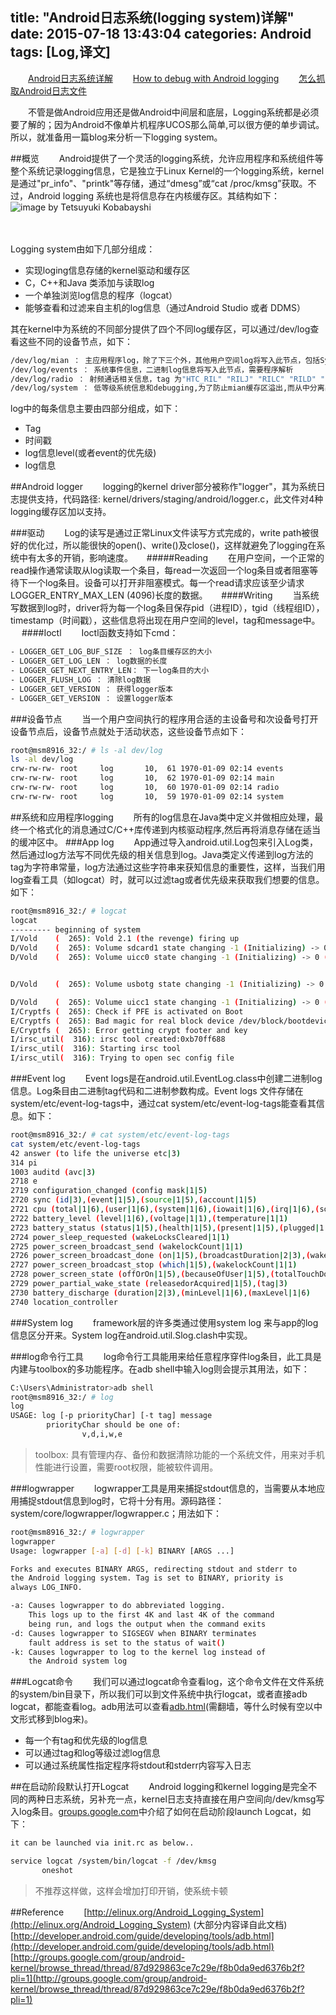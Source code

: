 title: "Android日志系统(logging system)详解"
date: 2015-07-18 13:43:04
categories: Android
tags: [Log,译文]
---
　　[Android日志系统详解](http://huaqianlee.github.io/2015/07/18/Android/Android-Logging-system-Android%E6%97%A5%E5%BF%97%E7%B3%BB%E7%BB%9F%E8%AF%A6%E8%A7%A3/)
　　[How to debug with Android logging](http://huaqianlee.github.io/2015/07/18/Android/%E6%80%8E%E4%B9%88%E7%94%A8Android%E6%97%A5%E5%BF%97%E7%B3%BB%E7%BB%9F%E6%9B%B4%E5%A5%BD%E5%9C%B0%E5%8E%BB%E8%B0%83%E8%AF%95-How-to-debug-with-Android-logging/)
　　[怎么抓取Android日志文件](http://huaqianlee.github.io/2015/07/19/Android/%E6%80%8E%E4%B9%88%E6%8A%93%E5%8F%96Android%E6%B5%8B%E8%AF%95%E6%97%A5%E5%BF%97%E6%96%87%E4%BB%B6-How-to-get-android-log-file/)

　　不管是做Android应用还是做Android中间层和底层，Logging系统都是必须要了解的；因为Android不像单片机程序UCOS那么简单,可以很方便的单步调试。所以，就准备用一篇blog来分析一下logging system。

##概览
　　Android提供了一个灵活的logging系统，允许应用程序和系统组件等整个系统记录logging信息，它是独立于Linux Kernel的一个logging系统，kernel是通过"pr_info"、"printk"等存储，通过“dmesg”或“cat  /proc/kmsg”获取。不过，Android logging 系统也是将信息存在内核缓存区。其结构如下：　
　
　　　　![image by Tetsuyuki Kobabayshi](https://andylee-1258982386.cos.ap-chengdu.myqcloud.com/blogAndroid-logging-system.png)
<!--more-->　
Logging system由如下几部分组成：
- 实现loging信息存储的kernel驱动和缓存区
- C，C++和Java 类添加与读取log
- 一个单独浏览log信息的程序（logcat）
- 能够查看和过滤来自主机的log信息（通过Android Studio 或者 DDMS）

其在kernel中为系统的不同部分提供了四个不同log缓存区，可以通过/dev/log查看这些不同的设备节点，如下：
```bash
/dev/log/mian ： 主应用程序log，除了下三个外，其他用户空间log将写入此节点，包括System.out.print及System.erro.print等
/dev/log/events ： 系统事件信息，二进制log信息将写入此节点，需要程序解析
/dev/log/radio ： 射频通话相关信息，tag 为"HTC_RIL" "RILJ" "RILC" "RILD" "RIL" "AT" "GSM" "STK"的log信息将写入此节点
/dev/log/system ： 低等级系统信息和debugging,为了防止mian缓存区溢出,而从中分离出来　
```

log中的每条信息主要由四部分组成，如下：
- Tag
- 时间戳
- log信息level(或者event的优先级)
- log信息

##Android logger
　　logging的kernel driver部分被称作"logger"，其为系统日志提供支持，代码路径: kernel/drivers/staging/android/logger.c，此文件对4种logging缓存区加以支持。

###驱动
　　Log的读写是通过正常Linux文件读写方式完成的，write path被很好的优化过，所以能很快的open()、write()及close()，这样就避免了logging在系统中有太多的开销，影响速度。
　
#####Reading
　　在用户空间，一个正常的read操作通常读取从log读取一个条目，每read一次返回一个log条目或者阻塞等待下一个log条目。设备可以打开非阻塞模式。每一个read请求应该至少请求LOGGER_ENTRY_MAX_LEN (4096)长度的数据。
　
####Writing
　　当系统写数据到log时，driver将为每一个log条目保存pid（进程ID），tgid（线程组ID），timestamp（时间戳），这些信息将出现在用户空间的level，tag和message中。
　
####Ioctl
　　Ioctl函数支持如下cmd：

```bash
- LOGGER_GET_LOG_BUF_SIZE ： log条目缓存区的大小
- LOGGER_GET_LOG_LEN ： log数据的长度
- LOGGER_GET_NEXT_ENTRY_LEN： 下一log条目的大小
- LOGGER_FLUSH_LOG ： 清除log数据
- LOGGER_GET_VERSION ： 获得logger版本
- LOGGER_GET_VERSION ： 设置logger版本
```

###设备节点
　　当一个用户空间执行的程序用合适的主设备号和次设备号打开设备节点后，设备节点就处于活动状态，这些设备节点如下：
```bash
root@msm8916_32:/ # ls -al dev/log
ls -al dev/log
crw-rw-rw- root     log       10,  61 1970-01-09 02:14 events
crw-rw-rw- root     log       10,  62 1970-01-09 02:14 main
crw-rw-rw- root     log       10,  60 1970-01-09 02:14 radio
crw-rw-rw- root     log       10,  59 1970-01-09 02:14 system
```
##系统和应用程序logging
　　所有的log信息在Java类中定义并做相应处理，最终一个格式化的消息通过C/C++库传递到内核驱动程序,然后再将消息存储在适当的缓冲区中。
###App  log
　　App通过导入android.util.Log包来引入Log类，然后通过log方法写不同优先级的相关信息到log。Java类定义传递到log方法的tag为字符串常量，log方法通过这些字符串来获知信息的重要性，这样，当我们用log查看工具（如logcat）时，就可以过滤tag或者优先级来获取我们想要的信息。如下：
```bash
root@msm8916_32:/ # logcat
logcat
--------- beginning of system
I/Vold    (  265): Vold 2.1 (the revenge) firing up
D/Vold    (  265): Volume sdcard1 state changing -1 (Initializing) -> 0 (No-Media)
D/Vold    (  265): Volume uicc0 state changing -1 (Initializing) -> 0 (No-Media)


D/Vold    (  265): Volume usbotg state changing -1 (Initializing) -> 0 (No-Media)

D/Vold    (  265): Volume uicc1 state changing -1 (Initializing) -> 0 (No-Media)
I/Cryptfs (  265): Check if PFE is activated on Boot
E/Cryptfs (  265): Bad magic for real block device /dev/block/bootdevice/by-name/userdata
E/Cryptfs (  265): Error getting crypt footer and key
I/irsc_util(  316): irsc tool created:0xb70ff688
I/irsc_util(  316): Starting irsc tool
I/irsc_util(  316): Trying to open sec config file
```
###Event log
　　Event logs是在android.util.EventLog.class中创建二进制log信息。Log条目由二进制tag代码和二进制参数构成。Event logs 文件存储在system/etc/event-log-tags中，通过cat system/etc/event-log-tags能查看其信息。如下：
```bash
root@msm8916_32:/ # cat system/etc/event-log-tags
cat system/etc/event-log-tags
42 answer (to life the universe etc|3)
314 pi
1003 auditd (avc|3)
2718 e
2719 configuration_changed (config mask|1|5)
2720 sync (id|3),(event|1|5),(source|1|5),(account|1|5)
2721 cpu (total|1|6),(user|1|6),(system|1|6),(iowait|1|6),(irq|1|6),(softirq|1|6)
2722 battery_level (level|1|6),(voltage|1|1),(temperature|1|1)
2723 battery_status (status|1|5),(health|1|5),(present|1|5),(plugged|1|5),(technology|3)
2724 power_sleep_requested (wakeLocksCleared|1|1)
2725 power_screen_broadcast_send (wakelockCount|1|1)
2726 power_screen_broadcast_done (on|1|5),(broadcastDuration|2|3),(wakelockCount|1|1)
2727 power_screen_broadcast_stop (which|1|5),(wakelockCount|1|1)
2728 power_screen_state (offOrOn|1|5),(becauseOfUser|1|5),(totalTouchDownTime|2|3),(touchCycles|1|1)
2729 power_partial_wake_state (releasedorAcquired|1|5),(tag|3)
2730 battery_discharge (duration|2|3),(minLevel|1|6),(maxLevel|1|6)
2740 location_controller
```
###System log
　　framework层的许多类通过使用system log 来与app的log信息区分开来。System log在android.util.Slog.clash中实现。

###log命令行工具
　　log命令行工具能用来给任意程序穿件log条目，此工具是内建与toolbox的多功能程序。在adb shell中输入log则会提示其用法，如下：
```bash
C:\Users\Administrator>adb shell
root@msm8916_32:/ # log
log
USAGE: log [-p priorityChar] [-t tag] message
        priorityChar should be one of:
                v,d,i,w,e
```
>toolbox: 具有管理内存、备份和数据清除功能的一个系统文件，用来对手机性能进行设置，需要root权限，能被软件调用。　

###logwrapper
　　logwrapper工具是用来捕捉stdout信息的，当需要从本地应用捕捉stdout信息到log时，它将十分有用。源码路径：system/core/logwrapper/logwrapper.c；用法如下：
```bash
root@msm8916_32:/ # logwrapper
logwrapper
Usage: logwrapper [-a] [-d] [-k] BINARY [ARGS ...]

Forks and executes BINARY ARGS, redirecting stdout and stderr to
the Android logging system. Tag is set to BINARY, priority is
always LOG_INFO.

-a: Causes logwrapper to do abbreviated logging.
    This logs up to the first 4K and last 4K of the command
    being run, and logs the output when the command exits
-d: Causes logwrapper to SIGSEGV when BINARY terminates
    fault address is set to the status of wait()
-k: Causes logwrapper to log to the kernel log instead of
    the Android system log
```
###Logcat命令
　　我们可以通过logcat命令查看log，这个命令文件在文件系统的system/bin目录下，所以我们可以到文件系统中执行logcat，或者直接adb logcat，都能查看log。adb用法可以查看[adb.html](http://developer.android.com/guide/developing/tools/adb.html)(需翻墙，等什么时候有空以中文形式移到blog来)。
- 每一个有tag和优先级的log信息
- 可以通过tag和log等级过滤log信息
- 可以通过系统属性指定程序将stdout和stderr内容写入日志

##在启动阶段默认打开Logcat
　　Android logging和kernel logging是完全不同的两种日志系统，另补充一点，kernel日志支持直接在用户空间向/dev/kmsg写入log条目。[groups.google.com](http://groups.google.com/group/android-kernel/browse_thread/thread/87d929863ce7c29e/f8b0da9ed6376b2f?pli=1)中介绍了如何在启动阶段launch Logcat，如下：
```bash 
it can be launched via init.rc as below.. 

service logcat /system/bin/logcat -f /dev/kmsg 
       oneshot 
```
>不推荐这样做，这样会增加打印开销，使系统卡顿　

##Reference　　
[http://elinux.org/Android_Logging_System](http://elinux.org/Android_Logging_System) (大部分内容译自此文档)
[http://developer.android.com/guide/developing/tools/adb.html](http://developer.android.com/guide/developing/tools/adb.html)
[http://groups.google.com/group/android-kernel/browse_thread/thread/87d929863ce7c29e/f8b0da9ed6376b2f?pli=1](http://groups.google.com/group/android-kernel/browse_thread/thread/87d929863ce7c29e/f8b0da9ed6376b2f?pli=1)